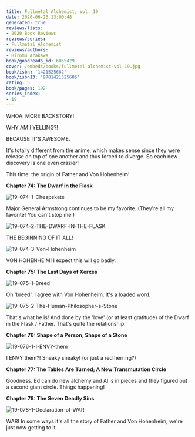 ```yaml
---
title: Fullmetal Alchemist, Vol. 19
date: 2020-06-26 13:00:48
generated: true
reviews/lists:
- 2020 Book Reviews
reviews/series:
- Fullmetal Alchemist
reviews/authors:
- Hiromu Arakawa
book/goodreads_id: 6065429
cover: /embeds/books/fullmetal-alchemist-vol-19.jpg
book/isbn: '1421525682'
book/isbn13: '9781421525686'
rating: 5
book/pages: 192
series_index:
- 19
---
```

WHOA. MORE BACKSTORY!  

WHY AM I YELLING?!  

<!--more-->

BECAUSE IT'S AWESOME.  

It's totally different from the anime, which makes sense since they were release on top of one another and thus forced to diverge. So each new discovery is one even crazier!  

This time: the origin of Father and Von Hohenheim!  

 **Chapter 74: The Dwarf in the Flask**  

![19-074-1-Cheapskate](/embeds/books/attachments/19-074-1-cheapskate.png)  

Major General Armstrong continues to be my favorite. (They're all my favorite! You can't stop me!)  

![19-074-2-THE-DWARF-IN-THE-FLASK](/embeds/books/attachments/19-074-2-the-dwarf-in-the-flask.png)  

THE BEGINNING OF IT ALL!  

![19-074-3-Von-Hohenheim](/embeds/books/attachments/19-074-3-von-hohenheim.png)  

VON HOHENHEIM! I expect this will go badly.  

**Chapter 75: The Last Days of Xerxes**  

![19-075-1-Breed](/embeds/books/attachments/19-075-1-breed.png)  

Oh 'breed'. I agree with Von Hohenheim. It's a loaded word.  

![19-075-2-The-Human-Philosopher-s-Stone](/embeds/books/attachments/19-075-2-the-human-philosopher-s-stone.png)  

That's what he is! And done by the 'love' (or at least gratitude) of the Dwarf in the Flask / Father. That's quite the relationship.  

**Chapter 76: Shape of a Person, Shape of a Stone**  

![19-076-1-I-ENVY-them](/embeds/books/attachments/19-076-1-i-envy-them.png)  

I ENVY them?! Sneaky sneaky! (or just a red herring?)  

 **Chapter 77: The Tables Are Turned; A New Transmutation Circle**  

Goodness. Ed can do new alchemy and Al is in pieces and they figured out a second giant circle. Things happening!  

 **Chapter 78: The Seven Deadly Sins**  

![19-078-1-Declaration-of-WAR](/embeds/books/attachments/19-078-1-declaration-of-war.png)  

WAR! In some ways it's all the story of Father and Von Hohenheim, we're just now getting to it.